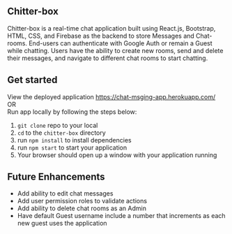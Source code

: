 ## Chitter-box

Chitter-box is a real-time chat application built using React.js, Bootstrap, HTML, CSS, and Firebase as the backend to store Messages and Chat-rooms. End-users can authenticate with Google Auth or remain a Guest while chatting. Users have the ability to create new rooms, send and delete their messages, and navigate to different chat rooms to start chatting.

## Get started

View the deployed application https://chat-msging-app.herokuapp.com/ <br>
OR <br>
Run app locally by following the steps below:<br>
1. `git clone` repo to your local<br>
2. `cd` to the `chitter-box` directory<br>
3. run `npm install` to install dependencies<br>
4. run `npm start` to start your application<br>
5. Your browser should open up a window with your application running<br>

## Future Enhancements

- Add ability to edit chat messages
- Add user permission roles to validate actions
- Add ability to delete chat rooms as an Admin
- Have default Guest username include a number that increments as each new guest uses the application
